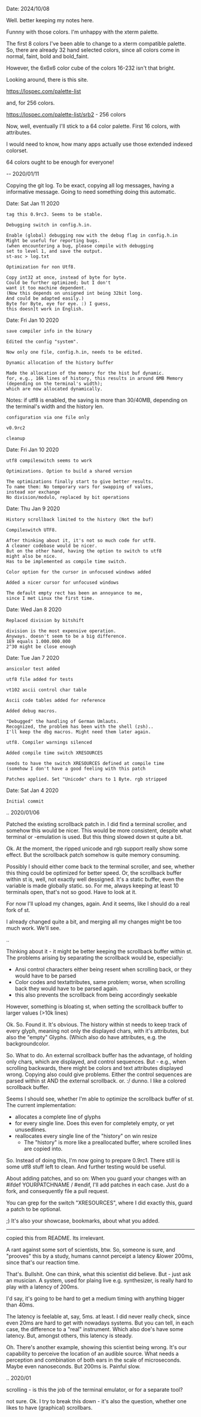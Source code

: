 

Date: 2024/10/08

Well. better keeping my notes here.

Funnny with those colors.
I'm unhappy with the xterm palette.

The first 8 colors I've been able to change to a xterm compatible palette.
So, there are already 32 hand selected colors, since all colors
come in normal, faint, bold and bold_faint.

However, the 6x6x6 color cube of the colors 16-232 isn't that bright.

Looking around, there is this site.

https://lospec.com/palette-list

and, for 256 colors.

https://lospec.com/palette-list/srb2 - 256 colors


Now, well, eventually I'll stick to a 64 color palette. 
First 16 colors, with attributes.

I would need to know, how many apps actually use those extended indexed colorset.

64 colors ought to be enough for everyone!



-- 2020/01/11


Copying the git log.
To be exact, copying all log messages, 
having a informative message.
Going to need something doing this automatic.


Date:   Sat Jan 11 2020 

    tag this 0.9rc3. Seems to be stable.

    Debugging switch in config.h.in.
    
    Enable (global) debugging now with the debug flag in config.h.in
    Might be useful for reporting bugs.
    (when encountering a bug, please compile with debugging
    set to level 1, and save the output.
    st-asc > log.txt

    Optimization for non Utf8.
    
    Copy int32 at once, instead of byte for byte.
    Could be further optimized; but I don't
    want it too machine dependent.
    (Now this depends on unsigned int being 32bit long.
    And could be adapted easily.)
    Byte for Byte, eye for eye. :) I guess,
    this doesn]t work in English.

Date:   Fri Jan 10 2020 

    save compiler info in the binary

    Edited the config "system".
    
    Now only one file, config.h.in, needs to be edited.

    Dynamic allocation of the history buffer
    
    Made the allocation of the memory for the hist buf dynamic.
    for, e.g., 16k lines of history, this results in around 6MB Memory
    (depending on the terminal's width);
    which are now allocated dynamically.

Notes:
    if utf8 is enabled, the saving is more than 30/40MB,
    depending on the terminal's width and the history len.

    configuration via one file only

    v0.9rc2

    cleanup

Date:   Fri Jan 10 2020 

    utf8 compileswitch seems to work

    Optimizations. Option to build a shared version
    
    The optimizations finally start to give better results.
    To name them: No temporary vars for swapping of values,
    instead xor exchange
    No division/modulo, replaced by bit operations

Date:   Thu Jan 9 2020 

    History scrollback limited to the history (Not the buf)

    Compileswitch UTF8.
    
    After thinking about it, it's not so much code for utf8.
    A cleaner codebase would be nicer.
    But on the other hand, having the option to switch to utf8
    might also be nice.
    Has to be implemented as compile time switch.

    Color option for the cursor in unfocused windows added

    Added a nicer cursor for unfocused windows
    
    The default empty rect has been an annoyance to me,
    since I met Linux the first time.

Date:   Wed Jan 8 2020 

    Replaced division by bitshift
    
    division is the most expensive operation.
    Anyways. doesn't seem to be a big difference.
    1E9 equals 1.000.000.000
    2^30 might be close enough

Date:   Tue Jan 7 2020 

    ansicolor test added

    utf8 file added for tests

    vt102 ascii control char table

    Ascii code tables added for reference

    Added debug macros.
    
    "Debugged" the handling of German Umlauts.
    Recognized, the problem has been with the shell (zsh)..
    I'll keep the dbg macros. Might need them later again.

    utf8. Compiler warnings silenced

    Added compile time switch XRESOURCES
    
    needs to have the switch XRESOURCES defined at compile time
    (somehow I don't have a good feeling with this patch

    Patches applied. Set "Unicode" chars to 1 Byte. rgb stripped

Date:   Sat Jan 4 2020 

    Initial commit



.. 2020/01/06

Patched the existing scrollback patch in.
I did find a terminal scroller, and somehow this would be nicer.
This would be more consistent, despite what terminal or -emulation
is used. But this thing slowed down st quite a bit.

Ok. At the moment, the ripped unicode and rgb support
really show some effect.
But the scrollback patch somehow is quite memory consuming.

Possibly I should either come back to the terminal scroller,
and see, whether this thing could be optimized for better speed.
Or, the scrollback buffer within st is, well, not exactly 
well dessigned. It's a static buffer,
even the variable is made globally static.
so. For me, always keeping at least 10 terminals open,
that's not so good.
Have to look at it.

For now I'll upload my changes, again.
And it seems, like I should do a real fork of st.

I already changed quite a bit, and merging all my changes
might be too much work.
We'll see.

..


Thinking about it - it might be better keeping the scrollback
buffer within st. The problems arising by separating the scrollback 
would be, especially: 
- Ansi control characters either being resent when scrolling back,
	or they would have to be parsed
- Color codes and textattributes, same problem;
	worse, when scrolling back they would have to be parsed again.
- this also prevents the scrollback from being accordingly seekable

However, something is bloating st, when setting the scrollback buffer
to larger values (>10k lines)

Ok. So. Found it. It's obvious.
The history within st needs to keep track of every glyph,
meaning not only the displayed chars, with it's attributes, 
but also the "empty" Glyphs. (Which also do have attributes, 
e.g. the backgroundcolor.

So. What to do. 
An external scrollback buffer has the advantage, 
of holding only chars, which are displayed, and control sequences.
But - e.g., when scrolling backwards, there might be colors
and text attributes displayed wrong.
Copying also could give problems.
Either the control sequences are parsed within st AND the external scrollback.
or. :/ dunno. I like a colored scrollback buffer.

Seems I should see, whether I'm able to optimize the scrollback buffer
of st. 
The current implementation: 
  - allocates a complete line of glyphs
  - for every single line. Does this even for completely empty, 
    or yet unusedlines.
  - reallocates every single line of the "history" on win resize
	- The "history" is more like a preallocated buffer, 
	  where scrolled lines are copied into.

So. Instead of doing this, I'm now going to prepare 0.9rc1.
There still is some utf8 stuff left to clean.
And further testing would be useful.

About adding patches, and so on: When you guard your changes 
with an #ifdef YOURPATCHNAME / #endif, 
I'll add patches in each case. 
Just do a fork, and consequently file a pull request. 

You can grep for the switch "XRESOURCES",
where I did exactly this, guard a patch 
to be optional.

;) It's also your showcase, bookmarks, about what you added.

---

copied this from README. Its irrelevant.


A rant against some sort of scientists, btw.
So, someone is sure, and "prooves" this 
by a study, humans cannot perceipt a latency &lower 200ms,
since that's our reaction time. 

That's. Bullshit. 
One can think, what this scientist did believe.
But - just ask an musician. A system, used for plaing live e.g. synthesizer,
is really hard to play with a latency of 200ms. 

I'd say, it's going to be hard to get a medium timing with anything bigger than 40ms.

The latency is feelable at, say, 5ms. at least. I did never really check,
since even 20ms are hard to get with nowadays systems.
But you can tell, in each case, the difference to a "real" instrument. 
Which also doe's have some latency. But, amongst others, this latency is steady.

Oh. There's another example, showing this scientist being wrong. 
It's our capability to perceive the location of an audible source.
What needs a perception and combination of both ears in the scale of microseconds.
Maybe even nanoseconds. But 200ms is. Painful slow.

.. 2020/01

scrolling - is this the job of the terminal emulator,
or for a separate tool?

not sure. 
Ok. I try to break this down - 
it's also the question, whether one likes to have (graphical) scrollbars.



